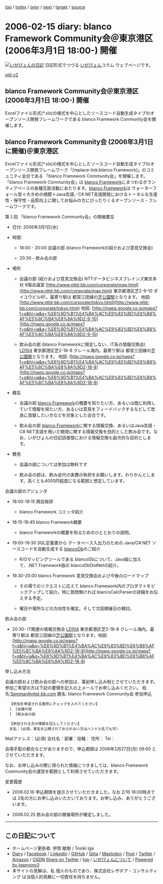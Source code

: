 [top](../index.html) 
 / [index](index.html) 
 / [prev](ig060214.html) 
 / [next](ig060216.html) 
 / [target](https://www.igapyon.jp/igapyon/diary/2006/ig060215.html) 
 / [source](https://github.com/igapyon/diary/blob/master/2006/ig060215.src.md) 

2006-02-15 diary: blanco Framework Community会＠東京港区 (2006年3月1日 18:00-) 開催
=====================================================================================================
[![いがぴょんの日記](https://www.igapyon.jp/igapyon/diary/images/iga200306s.jpg "いがぴょん")](https://www.igapyon.jp/igapyon/diary/memo/memoigapyon.html) 日記形式でつづる [いがぴょん](https://www.igapyon.jp/igapyon/diary/memo/memoigapyon.html)コラム ウェブページです。

[old-v2](ig060215-orig.html)

## blanco Framework Community会＠東京港区 (2006年3月1日 18:00-) 開催

Excelファイル形式(*.xls)の様式を中心としたソースコード自動生成タイプのオープンソース開発フレームワークである blanco Framework Community会を開催します。


## blanco Framework Community会 (2006年3月1日に開催)＠東京港区

Excelファイル形式(*.xls)の様式を中心としたソースコード自動生成タイプのオープンソース開発フレームワーク「[replace-link:blanco
Framework]」のコミュニティ会合である 「blanco Framework Community会」を開催します。「blanco Framework
Community会」は [blanco Framework](https://www.igapyon.jp/blanco/blanco.ja.html)にまつわるボランティアベースの各種互助活動にあたります。[blanco Framework](https://www.igapyon.jp/blanco/blanco.ja.html)は ウォーターフォール型＋大きめの規模＋Java言語／C#.NET言語開発におけるトータルな生産性・保守性・品質向上に関してお悩みの方にぴったりくるオープンソース・フレームワークです。

第１回 「blanco Framework Community会」の開催要旨

* 日付: 2006年3月1日(水)
  
* 時間:
  
  * 18:00 - 20:00 会議の部 (blanco Frameworkの紹介および意見交換会)
    
  * 20:30 - 飲み会の部
  

  
* 場所
  
  * 会議の部 (紹介および意見交換会)
    NTTデータビジネスブレインズ東京本社 6階会議室
    [http://www.nttd-bb.com/corporate/map.html](http://www.nttd-bb.com/corporate/map.html)
    東京都港区芝2-9-10 ダイユウビル6F。最寄り駅は 都営三田線の[芝公園駅](http://芝公園駅.jp/)となります。
    地図: [http://www.nttd-bb.com/corporate/tokyo.html](http://www.nttd-bb.com/corporate/tokyo.html)
    地図: [http://maps.google.co.jp/maps?f=q&hl=ja&q=%E6%9D%B1%E4%BA%AC%E9%83%BD%E6%B8%AF%E5%8C%BA%E8%8A%9D2-9-10](http://maps.google.co.jp/maps?f=q&hl=ja&q=%E6%9D%B1%E4%BA%AC%E9%83%BD%E6%B8%AF%E5%8C%BA%E8%8A%9D2-9-10)
    
  * 飲み会の部 (blanco Frameworkに限定しない、IT系の情報交換会)
    [LD104](http://tokyo.gourmet.livedoor.com/restaurant/info/4389.html)
    東京都港区芝2-18-8 クレール海内。最寄り駅は 都営三田線の[芝公園駅](http://芝公園駅.jp/)となります。
    地図: [http://maps.google.co.jp/maps?f=q&hl=ja&q=%E6%9D%B1%E4%BA%AC%E9%83%BD%E6%B8%AF%E5%8C%BA%E8%8A%9D2-18-8](http://maps.google.co.jp/maps?f=q&hl=ja&q=%E6%9D%B1%E4%BA%AC%E9%83%BD%E6%B8%AF%E5%8C%BA%E8%8A%9D2-18-8)
  

  
* 趣旨
  
  * 会議の部
    [blanco Framework](https://www.igapyon.jp/blanco/blanco.ja.html)の概要を知りたい方、あるいは既に利用していて情報を得たい方、あるいは意見をフィードバックするなどして改良に貢献したい方などを対象とした会合です。
    
  * 飲み会の部
    [blanco Framework](https://www.igapyon.jp/blanco/blanco.ja.html)に関する情報交換、あるいはJava言語・C#.NET言語を用いた開発に関する情報交換を目的とした飲み会です。なお、いがぴょんの日記読者間における情報交換も副次的な目的とします。
  

  
* 費用
  
  * 会議の部については参加は無料です
    
  * 飲み会の部は、飲み会代の実費の負担をお願いします。わりかんとします。高くとも4000円程度になる範囲と想定しています。
  

会議の部のアジェンダ

* 18:00-18:15 開会挨拶
  
  * blanco Framework コミッタ紹介
  

  
* 18:15-18:45 blanco Framework概要
  
  * blanco Frameworkの概要を知るためのひととおりの説明。
  

  
* 19:00-19:30 SQL定義書から データベース入出力のための Java/C#.NET ソースコードを自動生成する [blancoDb](https://www.igapyon.jp/blanco/blancodb.html)のご紹介
  
  * R/Oマッピングツールである blancoDbについて、Java版に加えて、.NET Framework版の blancoDbDotNetの紹介。
  

  
* 19:30-20:00 blanco Framework 意見交換会および今後のロードマップ
  
  * その場でのリクエストに応えて blanco Framework内のプロダクトをピックアップして紹介。特に質問無ければ blancoCalcParserの詳細をお伝えする予定。
    
  * 曜日や場所などの方向性を確定。そして次回開催日の検討。
  

飲み会の部

* 20:30- IT関連の情報交換会
  [LD104](http://tokyo.gourmet.livedoor.com/restaurant/info/4389.html)
  東京都港区芝2-18-8 クレール海内。最寄り駅は 都営三田線の[芝公園駅](http://芝公園駅.jp/)となります。地図: [http://maps.google.co.jp/maps?f=q&hl=ja&q=%E6%9D%B1%E4%BA%AC%E9%83%BD%E6%B8%AF%E5%8C%BA%E8%8A%9D2-18-8](http://maps.google.co.jp/maps?f=q&hl=ja&q=%E6%9D%B1%E4%BA%AC%E9%83%BD%E6%B8%AF%E5%8C%BA%E8%8A%9D2-18-8)

申し込み方法

会議の部および飲み会の部への参加は、事前申し込み制とさせていただきます。参加ご希望の方は下記の要領を記入の上メールでお申し込みください。
宛先:Seminar@nttd-bb.com
      題名: blanco Framework Community会 参加申込
      
      【参加を希望される箇所にチェックを入れてください】
      [　]会議の部
      [　]飲み会の部
      
      【参加される方の情報を記入してください】
      氏名：(必須。実名を公開されておられない方はハンドル名でも可)
Mailアドレス：(必須)
      会社名：部署：役職：
      住所：
      Tel：

会場手配の都合などがありますので、申込期限は 2006年2月27日(月) 09:00 とさせていただきます。

なお、お申し込みの際に得られた情報につきましては、blanco Framework Community会の運営を範囲として利用させていただきます。

変更履歴

* 2006.02.16 申込期限を提示させていただきました。なお 2/16 18:00時点では 2名の方にお申し込みいただいております。お申し込み、ありがとうございます。
  
* 2006.02.25 飲み会の部の開催場所が確定しました。


----------------------------------------------------------------------------------------------------

## この日記について

* ホームページ更新者: 伊賀 敏樹 / Tosiki Iga
* [Diary](https://www.igapyon.jp/igapyon/diary/) / [Facebook](https://www.facebook.com/igapyon) / [LinkedIn](https://www.linkedin.com/in/toshikiiga) / [GitHub](https://github.com/igapyon) / [Qiita](https://qiita.com/igapyon) / [Mastodon](https://social.vivaldi.net/@igapyon) / [Post](https://post.news/igapyon) / [Twitter](https://twitter.com/ToshikiIga) / [Amazon](https://www.amazon.co.jp/%E4%BC%8A%E8%B3%80-%E6%95%8F%E6%A8%B9/e/B004LTQWCQ) / [OSDN](https://ja.osdn.net/users/iga/)
[Share on Twitter](https://twitter.com/intent/tweet?hashtags=igapyon%2Cdiary%2C%E3%81%84%E3%81%8C%E3%81%B4%E3%82%87%E3%82%93&text=blanco+Framework+Community%E4%BC%9A%EF%BC%A0%E6%9D%B1%E4%BA%AC%E6%B8%AF%E5%8C%BA+%282006%E5%B9%B43%E6%9C%881%E6%97%A5+18%3A00-%29+%E9%96%8B%E5%82%AC&url=https%3A%2F%2Fwww.igapyon.jp%2Figapyon%2Fdiary%2F2006%2Fig060215.html) / [top](../index.html) / [いがぴょんについて](https://www.igapyon.jp/igapyon/diary/memo/memoigapyon.html) / [Powered by Igapyonv3](https://github.com/igapyon/igapyonv3)
* 本サイトの見解は、私 個人のものであり、株式会社レザボア・コンサルティング は当個人的見解に一切責任を持ちません。 

